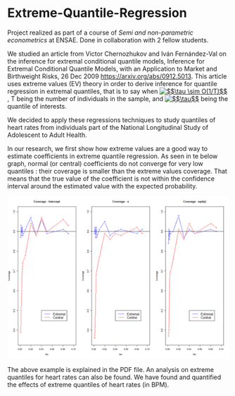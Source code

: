 # Extreme-Quantile-Regression

Project realized as part of a course of *Semi and non-parametric econometrics* at ENSAE. Done in collaboration with 2 fellow students.

We studied an article from Victor Chernozhukov and Iván Fernández-Val on the inference for extremal conditional quantile models, Inference for Extremal Conditional Quantile Models, with an Application to Market and Birthweight Risks, 26 Dec 2009 https://arxiv.org/abs/0912.5013. This article uses extreme values (EV) theory in order to derive inference for quantile regression in extremal quantiles, that is to say when <a href="http://www.codecogs.com/eqnedit.php?latex=$$\tau&space;\sim&space;O(1/T)$$" target="_blank"><img src="http://latex.codecogs.com/gif.latex?$$\tau&space;\sim&space;O(1/T)$$" title="$$\tau \sim O(1/T)$$" /></a>, T being the number of individuals in the sample, and <a href="http://www.codecogs.com/eqnedit.php?latex=$$\tau$$" target="_blank"><img src="http://latex.codecogs.com/gif.latex?$$\tau$$" title="$$\tau$$" /></a> being the quantile of interests. 

We decided to apply these regressions techniques to study quantiles of heart rates from individuals part of the National Longitudinal Study of Adolescent to Adult Health.

In our research, we first show how extreme values are a good way to estimate coefficients in extreme quantile regression. As seen in te below graph, normal (or central) coefficients do not converge for very low quantiles : their coverage is smaller than the extreme values coverage. That means that the true value of the coefficient is not within the confidence interval around the estimated value with the expected probability. 

![alt text](https://github.com/JM-data/Extreme-Quantile-Regression/blob/master/Coverages.png)

The above example is explained in the PDF file. An analysis on extreme quantiles for heart rates can also be found. We have found and quantified the effects of extreme quantiles of heart rates (in BPM). 
